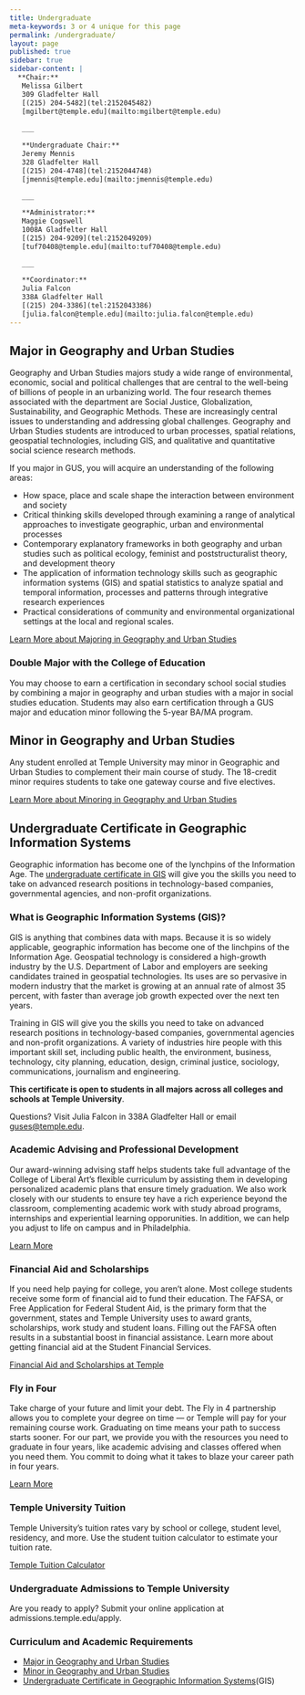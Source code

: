```yaml
---
title: Undergraduate
meta-keywords: 3 or 4 unique for this page
permalink: /undergraduate/
layout: page
published: true
sidebar: true
sidebar-content: |
  **Chair:**  
   Melissa Gilbert  
   309 Gladfelter Hall  
   [(215) 204-5482](tel:2152045482)  
   [mgilbert@temple.edu](mailto:mgilbert@temple.edu)   
   
   ___
   
   **Undergraduate Chair:**  
   Jeremy Mennis  
   328 Gladfelter Hall    
   [(215) 204-4748](tel:2152044748)    
   [jmennis@temple.edu](mailto:jmennis@temple.edu)   
   
   ___

   **Administrator:**  
   Maggie Cogswell  
   1008A Gladfelter Hall    
   [(215) 204-9209](tel:2152049209)   
   [tuf70408@temple.edu](mailto:tuf70408@temple.edu)      
   
   ___

   **Coordinator:**  
   Julia Falcon  
   338A Gladfelter Hall    
   [(215) 204-3386](tel:2152043386)   
   [julia.falcon@temple.edu](mailto:julia.falcon@temple.edu)
---
```

## Major in Geography and Urban Studies

Geography and Urban Studies majors study a wide range of environmental, economic, social and political challenges that are central to the well-being of billions of people in an urbanizing world. The four research themes associated with the department are Social Justice, Globalization, Sustainability, and Geographic Methods. These are increasingly central issues to understanding and addressing global challenges. Geography and Urban Studies students are introduced to urban processes, spatial relations, geospatial technologies, including GIS, and qualitative and quantitative social science research methods.

If you major in GUS, you will acquire an understanding of the following areas:

- How space, place and scale shape the interaction between environment and society
- Critical thinking skills developed through examining a range of analytical approaches to investigate geographic, urban and environmental processes
- Contemporary explanatory frameworks in both geography and urban studies such as political ecology, feminist and poststructuralist theory, and development theory
- The application of information technology skills such as geographic information systems (GIS) and spatial statistics to analyze spatial and temporal information, processes and patterns through integrative research experiences
- Practical considerations of community and environmental organizational settings at the local and regional scales.

[Learn More about Majoring in Geography and Urban Studies](http://bulletin.temple.edu/undergraduate/liberal-arts/geography-urban-studies/ba-geography-urban-studies/)

### Double Major with the College of Education
You may choose to earn a certification in secondary school social studies by combining a major in geography and urban studies with a major in social studies education. Students may also earn certification through a GUS major and education minor following the 5-year BA/MA program.

## Minor in Geography and Urban Studies
Any student enrolled at Temple University may minor in Geographic and Urban Studies to complement their main course of study. The 18-credit minor requires students to take one gateway course and five electives.

[Learn More about Minoring in Geography and Urban Studies](http://bulletin.temple.edu/undergraduate/liberal-arts/geography-urban-studies/minor-geography-urban-studies/)

## Undergraduate Certificate in Geographic Information Systems
Geographic information has become one of the lynchpins of the Information Age. The [undergraduate certificate in GIS](http://bulletin.temple.edu/undergraduate/liberal-arts/geography-urban-studies/certificate-geographic-information-systems/) will give you the skills you need to take on advanced research positions in technology-based companies, governmental agencies, and non-profit organizations.

### What is Geographic Information Systems (GIS)?
GIS is anything that combines data with maps. Because it is so widely applicable, geographic information has become one of the linchpins of the Information Age. Geospatial technology is considered a high-growth industry by the U.S. Department of Labor and employers are seeking candidates trained in geospatial technologies. Its uses are so pervasive in modern industry that the market is growing at an annual rate of almost 35 percent, with faster than average job growth expected over the next ten years.

Training in GIS will give you the skills you need to take on advanced research positions in technology-based companies, governmental agencies and non-profit organizations. A variety of industries hire people with this important skill set, including public health, the environment, business, technology, city planning, education, design, criminal justice, sociology, communications, journalism and engineering.

**This certificate is open to students in all majors across all colleges and schools at Temple University**.

Questions? Visit Julia Falcon in 338A Gladfelter Hall or email [guses@temple.edu](mailto:guses@temple.edu).

### Academic Advising and Professional Development
Our award-winning advising staff helps students take full advantage of the College of Liberal Art’s flexible curriculum by assisting them in developing personalized academic plans that ensure timely graduation. We also work closely with our students to ensure tey have a rich experience beyond the classroom, complementing academic work with study abroad programs, internships and experiential learning opporunities. In addition, we can help you adjust to life on campus and in Philadelphia. 

[Learn More](https://liberalarts.temple.edu/advising)

### Financial Aid and Scholarships
If you need help paying for college, you aren’t alone. Most college students receive some form of financial aid to fund their education. The FAFSA, or Free Application for Federal Student Aid, is the primary form that the government, states and Temple University uses to award grants, scholarships, work study and student loans. Filling out the FAFSA often results in a substantial boost in financial assistance. Learn more about getting financial aid at the Student Financial Services.

[Financial Aid and Scholarships at Temple](https://sfs.temple.edu/financial-aid-types)

### Fly in Four
Take charge of your future and limit your debt. The Fly in 4 partnership allows you to complete your degree on time — or Temple will pay for your remaining course work. Graduating on time means your path to success starts sooner. For our part, we provide you with the resources you need to graduate in four years, like academic advising and classes offered when you need them. You commit to doing what it takes to blaze your career path in four years.

[Learn More](http://fly.temple.edu/)

### Temple University Tuition
Temple University’s tuition rates vary by school or college, student level, residency, and more. Use the student tuition calculator to estimate your tuition rate.

[Temple Tuition Calculator](https://bursar.temple.edu/tuition-and-fees/tuition-rates)

### Undergraduate Admissions to Temple University

Are you ready to apply? Submit your online application at admissions.temple.edu/apply.

### Curriculum and Academic Requirements

- [Major in Geography and Urban Studies](#major)
- [Minor in Geography and Urban Studies](#minor)
- [Undergraduate Certificate in Geographic Information Systems](#undergraduate-certificate-in-geographic-information-systems)(GIS)


